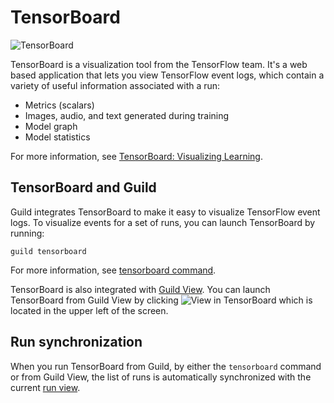 # TensorBoard

![TensorBoard](/assets/img/tb.png)

TensorBoard is a visualization tool from the TensorFlow team. It's a
web based application that lets you view TensorFlow event logs, which
contain a variety of useful information associated with a run:

- Metrics (scalars)
- Images, audio, and text generated during training
- Model graph
- Model statistics

For more information, see [TensorBoard: Visualizing
Learning](https://www.tensorflow.org/programmers_guide/summaries_and_tensorboard).

## TensorBoard and Guild

Guild integrates TensorBoard to make it easy to visualize TensorFlow
event logs. To visualize events for a set of runs, you can launch
TensorBoard by running:

``` command
guild tensorboard
```

For more information, see [tensorboard
command](/docs/commands/tensorboard_cmd/).

TensorBoard is also integrated with [Guild
View](/docs/visual/guild-view/). You can launch TensorBoard from Guild
View by clicking ![View in
TensorBoard](/assets/img/view-in-tensorboard.png) which is located in
the upper left of the screen.

## Run synchronization

When you run TensorBoard from Guild, by either the `tensorboard`
command or from Guild View, the list of runs is automatically
synchronized with the current [run view](term:run-view).
